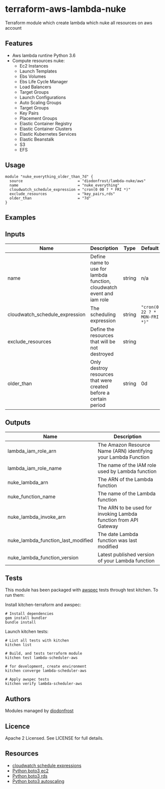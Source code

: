 # terraform-aws-lambda-nuke
Terraform module which create lambda which nuke all resources on aws account

## Features

*   Aws lambda runtine Python 3.6
*   Compute resources nuke:
    -   Ec2 Instances
    -   Launch Templates
    -   Ebs Volumes
    -   Ebs Life Cycle Manager
    -   Load Balancers
    -   Target Groups
    -   Launch Configurations
    -   Auto Scaling Groups
    -   Target Groups
    -   Key Pairs
    -   Placement Groups
    -   Elastic Container Registry
    -   Elastic Container Clusters
    -   Elastic Kubernetes Services
    -   Elastic Beanstalk
    -   S3
    -   EFS


## Usage
```hcl
module "nuke_everything_older_than_7d" {
  source                         = "diodonfrost/lambda-nuke/aws"
  name                           = "nuke_everything"
  cloudwatch_schedule_expression = "cron(0 00 ? * FRI *)"
  exclude_resources              = "key_pairs,rds"
  older_than                     = "7d"
}
```

## Examples

<!-- BEGINNING OF PRE-COMMIT-TERRAFORM DOCS HOOK -->

## Inputs

| Name | Description | Type | Default | Required |
|------|-------------|------|---------|----------|
| name | Define name to use for lambda function, cloudwatch event and iam role | string | n/a | yes |
| cloudwatch_schedule_expression | The scheduling expression | string | `"cron(0 22 ? * MON-FRI *)"` | yes |
| exclude_resources | Define the resources that will be not destroyed | string |  | no |
| older_than | Only destroy resources that were created before a certain period | string | 0d | no |

## Outputs

| Name | Description |
|------|-------------|
| lambda_iam_role_arn | The Amazon Resource Name (ARN) identifying your Lambda Function |
| lambda_iam_role_name | The name of the IAM role used by Lambda function |
| nuke_lambda_arn | The ARN of the Lambda function |
| nuke_function_name | The name of the Lambda function |
| nuke_lambda_invoke_arn | The ARN to be used for invoking Lambda function from API Gateway |
| nuke_lambda_function_last_modified | The date Lambda function was last modified |
| nuke_lambda_function_version | Latest published version of your Lambda function |

<!-- END OF PRE-COMMIT-TERRAFORM DOCS HOOK -->

## Tests

This module has been packaged with [awspec](https://github.com/k1LoW/awspec) tests through test kitchen. To run them:

Install kitchen-terraform and awspec:

```shell
# Install dependencies
gem install bundler
bundle install
```

Launch kitchen tests:

```shell
# List all tests with kitchen
kitchen list

# Build, and tests terraform module
kitchen test lambda-scheduler-aws

# for development, create environment
kitchen converge lambda-scheduler-aws

# Apply awspec tests
kitchen verify lambda-scheduler-aws
```

## Authors

Modules managed by [diodonfrost](https://github.com/diodonfrost)

## Licence

Apache 2 Licensed. See LICENSE for full details.

## Resources

*   [cloudwatch schedule expressions](https://docs.aws.amazon.com/AmazonCloudWatch/latest/events/ScheduledEvents.html)
*   [Python boto3 ec2](https://boto3.amazonaws.com/v1/documentation/api/latest/reference/services/ec2.html)
*   [Python boto3 rds](https://boto3.amazonaws.com/v1/documentation/api/latest/reference/services/rds.html)
*   [Python boto3 autoscaling](https://boto3.amazonaws.com/v1/documentation/api/latest/reference/services/autoscaling.html)
